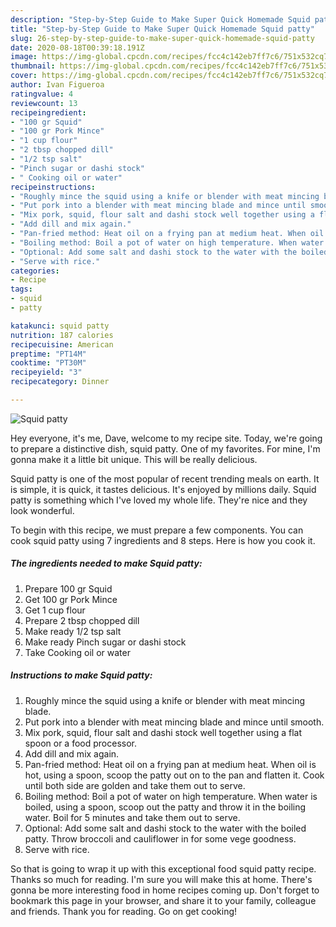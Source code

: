 ```yaml
---
description: "Step-by-Step Guide to Make Super Quick Homemade Squid patty"
title: "Step-by-Step Guide to Make Super Quick Homemade Squid patty"
slug: 26-step-by-step-guide-to-make-super-quick-homemade-squid-patty
date: 2020-08-18T00:39:18.191Z
image: https://img-global.cpcdn.com/recipes/fcc4c142eb7ff7c6/751x532cq70/squid-patty-recipe-main-photo.jpg
thumbnail: https://img-global.cpcdn.com/recipes/fcc4c142eb7ff7c6/751x532cq70/squid-patty-recipe-main-photo.jpg
cover: https://img-global.cpcdn.com/recipes/fcc4c142eb7ff7c6/751x532cq70/squid-patty-recipe-main-photo.jpg
author: Ivan Figueroa
ratingvalue: 4
reviewcount: 13
recipeingredient:
- "100 gr Squid"
- "100 gr Pork Mince"
- "1 cup flour"
- "2 tbsp chopped dill"
- "1/2 tsp salt"
- "Pinch sugar or dashi stock"
- " Cooking oil or water"
recipeinstructions:
- "Roughly mince the squid using a knife or blender with meat mincing blade."
- "Put pork into a blender with meat mincing blade and mince until smooth."
- "Mix pork, squid, flour salt and dashi stock well together using a flat spoon or a food processor."
- "Add dill and mix again."
- "Pan-fried method: Heat oil on a frying pan at medium heat. When oil is hot, using a spoon, scoop the patty out on to the pan and flatten it. Cook until both side are golden and take them out to serve."
- "Boiling method: Boil a pot of water on high temperature. When water is boiled, using a spoon, scoop out the patty and throw it in the boiling water. Boil for 5 minutes and take them out to serve."
- "Optional: Add some salt and dashi stock to the water with the boiled patty. Throw broccoli and cauliflower in for some vege goodness."
- "Serve with rice."
categories:
- Recipe
tags:
- squid
- patty

katakunci: squid patty 
nutrition: 187 calories
recipecuisine: American
preptime: "PT14M"
cooktime: "PT30M"
recipeyield: "3"
recipecategory: Dinner

---
```



![Squid patty](https://img-global.cpcdn.com/recipes/fcc4c142eb7ff7c6/751x532cq70/squid-patty-recipe-main-photo.jpg)

Hey everyone, it's me, Dave, welcome to my recipe site. Today, we're going to prepare a distinctive dish, squid patty. One of my favorites. For mine, I'm gonna make it a little bit unique. This will be really delicious.



Squid patty is one of the most popular of recent trending meals on earth. It is simple, it is quick, it tastes delicious. It's enjoyed by millions daily. Squid patty is something which I've loved my whole life. They're nice and they look wonderful.


To begin with this recipe, we must prepare a few components. You can cook squid patty using 7 ingredients and 8 steps. Here is how you cook it.

<!--inarticleads1-->

##### The ingredients needed to make Squid patty:

1. Prepare 100 gr Squid
1. Get 100 gr Pork Mince
1. Get 1 cup flour
1. Prepare 2 tbsp chopped dill
1. Make ready 1/2 tsp salt
1. Make ready Pinch sugar or dashi stock
1. Take  Cooking oil or water




<!--inarticleads2-->

##### Instructions to make Squid patty:

1. Roughly mince the squid using a knife or blender with meat mincing blade.
1. Put pork into a blender with meat mincing blade and mince until smooth.
1. Mix pork, squid, flour salt and dashi stock well together using a flat spoon or a food processor.
1. Add dill and mix again.
1. Pan-fried method: Heat oil on a frying pan at medium heat. When oil is hot, using a spoon, scoop the patty out on to the pan and flatten it. Cook until both side are golden and take them out to serve.
1. Boiling method: Boil a pot of water on high temperature. When water is boiled, using a spoon, scoop out the patty and throw it in the boiling water. Boil for 5 minutes and take them out to serve.
1. Optional: Add some salt and dashi stock to the water with the boiled patty. Throw broccoli and cauliflower in for some vege goodness.
1. Serve with rice.




So that is going to wrap it up with this exceptional food squid patty recipe. Thanks so much for reading. I'm sure you will make this at home. There's gonna be more interesting food in home recipes coming up. Don't forget to bookmark this page in your browser, and share it to your family, colleague and friends. Thank you for reading. Go on get cooking!
